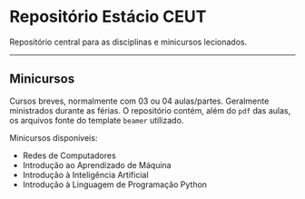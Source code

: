 # Repositório Estácio CEUT

Repositório central para as disciplinas e minicursos lecionados.

-----

## Minicursos

Cursos breves, normalmente com 03 ou 04 aulas/partes. Geralmente ministrados durante as férias. O repositório contém, além do `pdf` das aulas, os arquivos fonte do template `beamer` utilizado.

Minicursos disponíveis:

- Redes de Computadores
- Introdução ao Aprendizado de Máquina
- Introdução à Inteligência Artificial
- Introdução à Linguagem de Programação Python